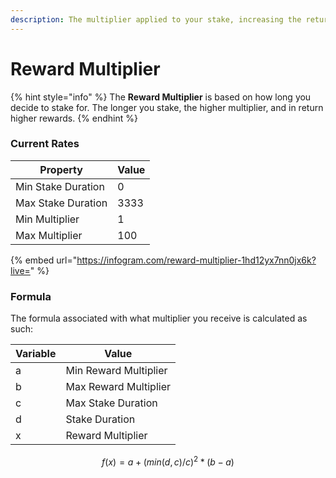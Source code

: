```yaml
---
description: The multiplier applied to your stake, increasing the return on your rewards.
---
```


# Reward Multiplier

{% hint style="info" %}
The **Reward Multiplier** is based on how long you decide to stake for. The longer you stake, the higher multiplier, and in return higher rewards.
{% endhint %}

### Current Rates

| Property           | Value |
| ------------------ | ----- |
| Min Stake Duration | 0     |
| Max Stake Duration | 3333  |
| Min Multiplier     | 1     |
| Max Multiplier     | 100   |

{% embed url="https://infogram.com/reward-multiplier-1hd12yx7nn0jx6k?live=" %}

### Formula

The formula associated with what multiplier you receive is calculated as such:

| Variable | Value                 |
| -------- | --------------------- |
| a        | Min Reward Multiplier |
| b        | Max Reward Multiplier |
| c        | Max Stake Duration    |
| d        | Stake Duration        |
| x        | Reward Multiplier     |

$$
f(x) = a + (min(d,c)/c)^2 * (b - a)
$$
